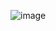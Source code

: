 ![image](https://user-images.githubusercontent.com/92104015/197795661-fe7a60bc-03fd-444d-adf8-28893a0a4dbb.png)
